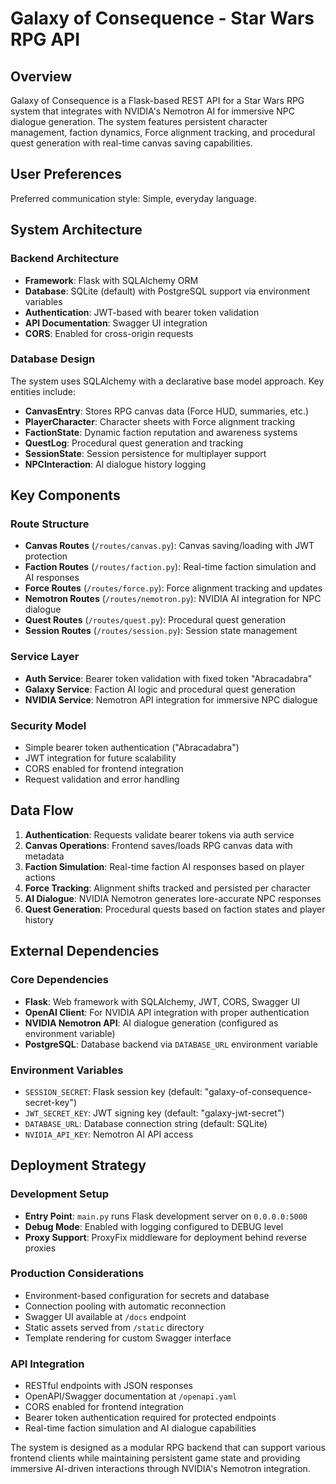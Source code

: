 # Galaxy of Consequence - Star Wars RPG API

## Overview

Galaxy of Consequence is a Flask-based REST API for a Star Wars RPG system that integrates with NVIDIA's Nemotron AI for immersive NPC dialogue generation. The system features persistent character management, faction dynamics, Force alignment tracking, and procedural quest generation with real-time canvas saving capabilities.

## User Preferences

Preferred communication style: Simple, everyday language.

## System Architecture

### Backend Architecture
- **Framework**: Flask with SQLAlchemy ORM
- **Database**: SQLite (default) with PostgreSQL support via environment variables
- **Authentication**: JWT-based with bearer token validation
- **API Documentation**: Swagger UI integration
- **CORS**: Enabled for cross-origin requests

### Database Design
The system uses SQLAlchemy with a declarative base model approach. Key entities include:
- **CanvasEntry**: Stores RPG canvas data (Force HUD, summaries, etc.)
- **PlayerCharacter**: Character sheets with Force alignment tracking
- **FactionState**: Dynamic faction reputation and awareness systems
- **QuestLog**: Procedural quest generation and tracking
- **SessionState**: Session persistence for multiplayer support
- **NPCInteraction**: AI dialogue history logging

## Key Components

### Route Structure
- **Canvas Routes** (`/routes/canvas.py`): Canvas saving/loading with JWT protection
- **Faction Routes** (`/routes/faction.py`): Real-time faction simulation and AI responses
- **Force Routes** (`/routes/force.py`): Force alignment tracking and updates
- **Nemotron Routes** (`/routes/nemotron.py`): NVIDIA AI integration for NPC dialogue
- **Quest Routes** (`/routes/quest.py`): Procedural quest generation
- **Session Routes** (`/routes/session.py`): Session state management

### Service Layer
- **Auth Service**: Bearer token validation with fixed token "Abracadabra"
- **Galaxy Service**: Faction AI logic and procedural quest generation
- **NVIDIA Service**: Nemotron API integration for immersive NPC dialogue

### Security Model
- Simple bearer token authentication ("Abracadabra")
- JWT integration for future scalability
- CORS enabled for frontend integration
- Request validation and error handling

## Data Flow

1. **Authentication**: Requests validate bearer tokens via auth service
2. **Canvas Operations**: Frontend saves/loads RPG canvas data with metadata
3. **Faction Simulation**: Real-time faction AI responses based on player actions
4. **Force Tracking**: Alignment shifts tracked and persisted per character
5. **AI Dialogue**: NVIDIA Nemotron generates lore-accurate NPC responses
6. **Quest Generation**: Procedural quests based on faction states and player history

## External Dependencies

### Core Dependencies
- **Flask**: Web framework with SQLAlchemy, JWT, CORS, Swagger UI
- **OpenAI Client**: For NVIDIA API integration with proper authentication
- **NVIDIA Nemotron API**: AI dialogue generation (configured as environment variable)
- **PostgreSQL**: Database backend via `DATABASE_URL` environment variable

### Environment Variables
- `SESSION_SECRET`: Flask session key (default: "galaxy-of-consequence-secret-key")
- `JWT_SECRET_KEY`: JWT signing key (default: "galaxy-jwt-secret")
- `DATABASE_URL`: Database connection string (default: SQLite)
- `NVIDIA_API_KEY`: Nemotron AI API access

## Deployment Strategy

### Development Setup
- **Entry Point**: `main.py` runs Flask development server on `0.0.0.0:5000`
- **Debug Mode**: Enabled with logging configured to DEBUG level
- **Proxy Support**: ProxyFix middleware for deployment behind reverse proxies

### Production Considerations
- Environment-based configuration for secrets and database
- Connection pooling with automatic reconnection
- Swagger UI available at `/docs` endpoint
- Static assets served from `/static` directory
- Template rendering for custom Swagger interface

### API Integration
- RESTful endpoints with JSON responses
- OpenAPI/Swagger documentation at `/openapi.yaml`
- CORS enabled for frontend integration
- Bearer token authentication required for protected endpoints
- Real-time faction simulation and AI dialogue capabilities

The system is designed as a modular RPG backend that can support various frontend clients while maintaining persistent game state and providing immersive AI-driven interactions through NVIDIA's Nemotron integration.
